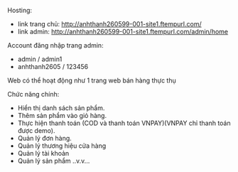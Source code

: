 
Hosting:
- link trang chủ: http://anhthanh260599-001-site1.ftempurl.com/
- link admin: http://anhthanh260599-001-site1.ftempurl.com/admin/home

Account đăng nhập trang admin:
  - admin / admin1
  - anhthanh2605 / 123456

Web có thể hoạt động như 1 trang web bán hàng thực thụ

Chức năng chính:
- Hiển thị danh sách sản phẩm.
- Thêm sản phẩm vào giỏ hàng.
- Thực hiện thanh toán (COD và thanh toán VNPAY)(VNPAY chỉ thanh toán được demo).
- Quản lý đơn hàng.
- Quản lý thương hiệu cửa hàng
- Quản lý tài khoản
- Quản lý sản phẩm
..v.v...
